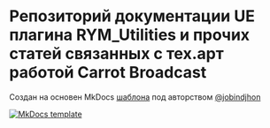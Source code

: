 # Репозиторий документации UE плагина RYM_Utilities и прочих статей связанных c тех.арт работой Carrot Broadcast

Создан на основен MkDocs [шаблона](https://github.com/jobindjohn/obsidian-publish-mkdocs) под авторством [@jobindjhon](https://github.com/jobindjohn)

[![MkDocs template](https://img.shields.io/badge/Material_for_MkDocs-526CFE?style=for-the-badge&logo=MaterialForMkDocs&logoColor=white)](https://squidfunk.github.io/mkdocs-material/)
